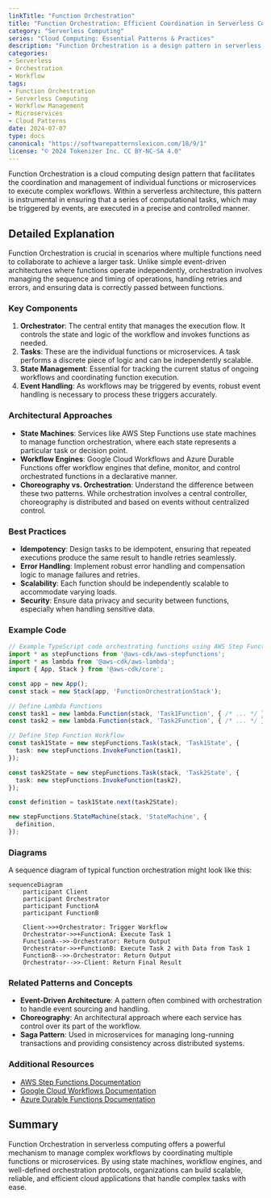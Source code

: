 ```yaml
---
linkTitle: "Function Orchestration"
title: "Function Orchestration: Efficient Coordination in Serverless Computing"
category: "Serverless Computing"
series: "Cloud Computing: Essential Patterns & Practices"
description: "Function Orchestration is a design pattern in serverless computing that allows for the coordination and management of a sequence of functions or microservices to perform complex workflows. It provides an efficient way to handle long-running processes and manage the dependencies and data flow between discrete functions."
categories:
- Serverless
- Orchestration
- Workflow
tags:
- Function Orchestration
- Serverless Computing
- Workflow Management
- Microservices
- Cloud Patterns
date: 2024-07-07
type: docs
canonical: "https://softwarepatternslexicon.com/18/9/1"
license: "© 2024 Tokenizer Inc. CC BY-NC-SA 4.0"
---
```


Function Orchestration is a cloud computing design pattern that facilitates the coordination and management of individual functions or microservices to execute complex workflows. Within a serverless architecture, this pattern is instrumental in ensuring that a series of computational tasks, which may be triggered by events, are executed in a precise and controlled manner.

## Detailed Explanation

Function Orchestration is crucial in scenarios where multiple functions need to collaborate to achieve a larger task. Unlike simple event-driven architectures where functions operate independently, orchestration involves managing the sequence and timing of operations, handling retries and errors, and ensuring data is correctly passed between functions.

### Key Components

1. **Orchestrator**: The central entity that manages the execution flow. It controls the state and logic of the workflow and invokes functions as needed.
2. **Tasks**: These are the individual functions or microservices. A task performs a discrete piece of logic and can be independently scalable.
3. **State Management**: Essential for tracking the current status of ongoing workflows and coordinating function execution.
4. **Event Handling**: As workflows may be triggered by events, robust event handling is necessary to process these triggers accurately.

### Architectural Approaches

- **State Machines**: Services like AWS Step Functions use state machines to manage function orchestration, where each state represents a particular task or decision point.
- **Workflow Engines**: Google Cloud Workflows and Azure Durable Functions offer workflow engines that define, monitor, and control orchestrated functions in a declarative manner.
- **Choreography vs. Orchestration**: Understand the difference between these two patterns. While orchestration involves a central controller, choreography is distributed and based on events without centralized control.

### Best Practices

- **Idempotency**: Design tasks to be idempotent, ensuring that repeated executions produce the same result to handle retries seamlessly.
- **Error Handling**: Implement robust error handling and compensation logic to manage failures and retries.
- **Scalability**: Each function should be independently scalable to accommodate varying loads.
- **Security**: Ensure data privacy and security between functions, especially when handling sensitive data.

### Example Code

```typescript
// Example TypeScript code orchestrating functions using AWS Step Functions
import * as stepFunctions from '@aws-cdk/aws-stepfunctions';
import * as lambda from '@aws-cdk/aws-lambda';
import { App, Stack } from '@aws-cdk/core';

const app = new App();
const stack = new Stack(app, 'FunctionOrchestrationStack');

// Define Lambda Functions
const task1 = new lambda.Function(stack, 'Task1Function', { /* ... */ });
const task2 = new lambda.Function(stack, 'Task2Function', { /* ... */ });

// Define Step Function Workflow
const task1State = new stepFunctions.Task(stack, 'Task1State', {
  task: new stepFunctions.InvokeFunction(task1),
});

const task2State = new stepFunctions.Task(stack, 'Task2State', {
  task: new stepFunctions.InvokeFunction(task2),
});

const definition = task1State.next(task2State);

new stepFunctions.StateMachine(stack, 'StateMachine', {
  definition,
});
```

### Diagrams

A sequence diagram of typical function orchestration might look like this:

```mermaid
sequenceDiagram
    participant Client
    participant Orchestrator
    participant FunctionA
    participant FunctionB

    Client->>+Orchestrator: Trigger Workflow
    Orchestrator->>+FunctionA: Execute Task 1
    FunctionA-->>-Orchestrator: Return Output
    Orchestrator->>+FunctionB: Execute Task 2 with Data from Task 1
    FunctionB-->>-Orchestrator: Return Output
    Orchestrator-->>-Client: Return Final Result
```

### Related Patterns and Concepts

- **Event-Driven Architecture**: A pattern often combined with orchestration to handle event sourcing and handling.
- **Choreography**: An architectural approach where each service has control over its part of the workflow.
- **Saga Pattern**: Used in microservices for managing long-running transactions and providing consistency across distributed systems.

### Additional Resources

- [AWS Step Functions Documentation](https://docs.aws.amazon.com/step-functions/latest/dg/welcome.html)
- [Google Cloud Workflows Documentation](https://cloud.google.com/workflows/docs)
- [Azure Durable Functions Documentation](https://docs.microsoft.com/en-us/azure/azure-functions/durable/durable-functions-overview)

## Summary

Function Orchestration in serverless computing offers a powerful mechanism to manage complex workflows by coordinating multiple functions or microservices. By using state machines, workflow engines, and well-defined orchestration protocols, organizations can build scalable, reliable, and efficient cloud applications that handle complex tasks with ease.
